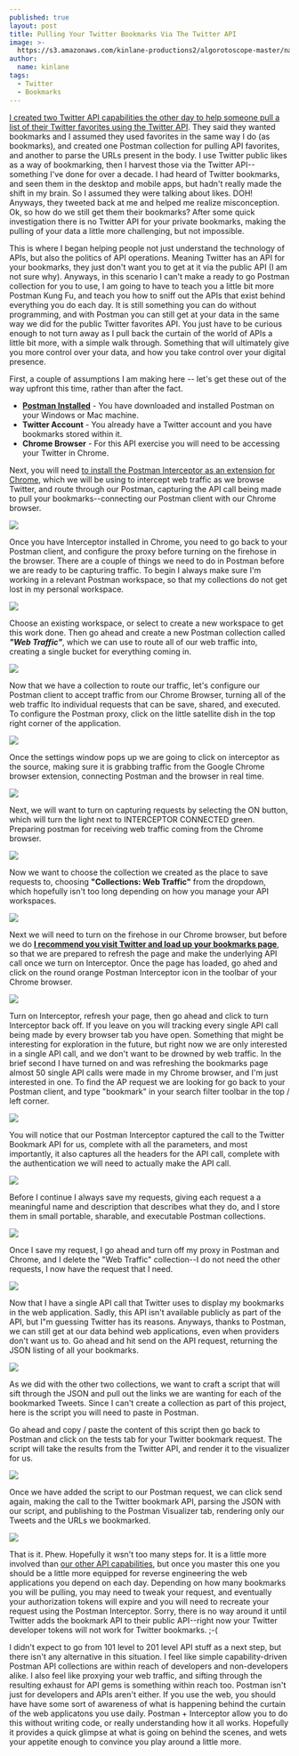 ```yaml
---
published: true
layout: post
title: Pulling Your Twitter Bookmarks Via The Twitter API
image: >-
  https://s3.amazonaws.com/kinlane-productions2/algorotoscope-master/nazi-invasion-border-crossing-through-fence.jpg
author:
  name: kinlane
tags:
  - Twitter
  - Bookmarks
---
```

[I created two Twitter API capabilities the other day to help someone pull a list of their Twitter favorites using the Twitter API](http://apievangelist.com/2019/12/29/pulling-links-from-those-tweets-you-have-favorited/). They said they wanted bookmarks and I assumed they used favorites in the same way I do (as bookmarks), and created one Postman collection for pulling API favorites, and another to parse the URLs present in the body. I use Twitter public likes as a way of bookmarking, then I harvest those via the Twitter API--something I've done for over a decade. I had heard of Twitter bookmarks, and seen them in the desktop and mobile apps, but hadn't really made the shift in my brain. So I assumed they were talking about likes. DOH! Anyways, they tweeted back at me and helped me realize misconception. Ok, so how do we still get them their bookmarks? After some quick investigation there is no Twitter API for your private bookmarks, making the pulling of your data a little more challenging, but not impossible.

This is where I began helping people not just understand the technology of APIs, but also the politics of API operations. Meaning Twitter has an API for your bookmarks, they just don't want you to get at it via the public API (I am not sure why). Anyways, in this scenario I can't make a ready to go Postman collection for you to use, I am going to have to teach you a little bit more Postman Kung Fu, and teach you how to sniff out the APIs that exist behind everything you do each day. It is still something you can do without programming, and with Postman you can still get at your data in the same way we did for the public Twitter favorites API. You just have to be curious enough to not turn away as I pull back the curtain of the world of APIs a little bit more, with a simple walk through. Something that will ultimately give you more control over your data, and how you take control over your digital presence.

First, a couple of assumptions I am making here -- let's get these out of the way upfront this time, rather than after the fact.

*   **[Postman Installed](https://www.postman.com/downloads/)** - You have downloaded and installed Postman on your Windows or Mac machine.
*   **Twitter Account** \- You already have a Twitter account and you have bookmarks stored within it.
*   **Chrome Browser** - For this API exercise you will need to be accessing your Twitter in Chrome.

Next, you will need [to install the Postman Interceptor as an extension for Chrome](https://chrome.google.com/webstore/detail/postman-interceptor/aicmkgpgakddgnaphhhpliifpcfhicfo?hl=en), which we will be using to intercept web traffic as we browse Twitter, and route through our Postman, capturing the API call being made to pull your bookmarks--connecting our Postman client with our Chrome browser.

[![](https://kinlane-productions2.s3.amazonaws.com/postman-tutorials/twitter-bookmarks/0-postman-interceptor.png)](https://chrome.google.com/webstore/detail/postman-interceptor/aicmkgpgakddgnaphhhpliifpcfhicfo?hl=en)

Once you have Interceptor installed in Chrome, you need to go back to your Postman client, and configure the proxy before turning on the firehose in the browser. There are a couple of things we need to do in Postman before we are ready to be capturing traffic. To begin I always make sure I'm working in a relevant Postman workspace, so that my collections do not get lost in my personal workspace.

![](https://kinlane-productions2.s3.amazonaws.com/postman-tutorials/twitter-bookmarks/1-postman-workspace.png)

Choose an existing workspace, or select to create a new workspace to get this work done. Then go ahead and create a new Postman collection called _**"Web Traffic"**_, which we can use to route all of our web traffic into, creating a single bucket for everything coming in.

![](https://kinlane-productions2.s3.amazonaws.com/postman-tutorials/twitter-bookmarks/2-new-postman-collection.png)

Now that we have a collection to route our traffic, let's configure our Postman client to accept traffic from our Chrome Browser, turning all of the web traffic Ito individual requests that can be save, shared, and executed. To configure the Postman proxy, click on the little satellite dish in the top right corner of the application.

![](https://kinlane-productions2.s3.amazonaws.com/postman-tutorials/twitter-bookmarks/3-postman-proxy-corner.png)

Once the settings window pops up we are going to click on interceptor as the source, making sure it is grabbing traffic from the Google Chrome browser extension, connecting Postman and the browser in real time.

![](https://kinlane-productions2.s3.amazonaws.com/postman-tutorials/twitter-bookmarks/4-postman-proxy-source.png)

Next, we will want to turn on capturing requests by selecting the ON button, which will turn the light next to INTERCEPTOR CONNECTED green. Preparing postman for receiving web traffic coming from the Chrome browser.

![](https://kinlane-productions2.s3.amazonaws.com/postman-tutorials/twitter-bookmarks/5-postman-proxy-capture.png)

Now we want to choose the collection we created as the place to save requests to, choosing **"Collections: Web Traffic"** from the dropdown, which hopefully isn't too long depending on how you manage your API workspaces.

![](https://kinlane-productions2.s3.amazonaws.com/postman-tutorials/twitter-bookmarks/6-postman-proxy-save-requests-to.png)

Next we will need to turn on the firehose in our Chrome browser, but before we do **[I recommend you visit Twitter and load up your bookmarks page](https://twitter.com/i/bookmarks)**, so that we are prepared to refresh the page and make the underlying API call once we turn on Interceptor. Once the page has loaded, go ahed and click on the round orange Postman Interceptor icon in the toolbar of your Chrome browser.

![](https://kinlane-productions2.s3.amazonaws.com/postman-tutorials/twitter-bookmarks/7-chrome-postman-interceptor.png)

Turn on Interceptor, refresh your page, then go ahead and click to turn Interceptor back off. If you leave on you will tracking every single API call being made by every browser tab you have open. Something that might be interesting for exploration in the future, but right now we are only interested in a single API call, and we don't want to be drowned by web traffic. In the brief second I have turned on and was refreshing the bookmarks page almost 50 single API calls were made in my Chrome browser, and I'm just interested in one. To find the AP request we are looking for go back to your Postman client, and type "bookmark" in your search filter toolbar in the top / left corner.

![](https://kinlane-productions2.s3.amazonaws.com/postman-tutorials/twitter-bookmarks/8-postman-collection-bookmark-filter.png)

You will notice that our Postman Interceptor captured the call to the Twitter Bookmark API for us, complete with all the parameters, and most importantly, it also captures all the headers for the API call, complete with the authentication we will need to actually make the API call.

![](https://kinlane-productions2.s3.amazonaws.com/postman-tutorials/twitter-bookmarks/9-postman-collection-bookmark-headers.png)

Before I continue I always save my requests, giving each request a a meaningful name and description that describes what they do, and I store them in small portable, sharable, and executable Postman collections.

![](https://kinlane-productions2.s3.amazonaws.com/postman-tutorials/twitter-bookmarks/10-postman-collection-save-bookmark.png)

Once I save my request, I go ahead and turn off my proxy in Postman and Chrome, and I delete the "Web Traffic" collection--I do not need the other requests, I now have the request that I need.

![](https://kinlane-productions2.s3.amazonaws.com/postman-tutorials/twitter-bookmarks/11-postman-collection-delete-collection.png)

Now that I have a single API call that Twitter uses to display my bookmarks in the web application. Sadly, this API isn't available publicly as part of the API, but I"m guessing Twitter has its reasons. Anyways, thanks to Postman, we can still get at our data behind web applications, even when providers don't want us to. Go ahead and hit send on the API request, returning the JSON listing of all your bookmarks.

![](https://kinlane-productions2.s3.amazonaws.com/postman-tutorials/twitter-bookmarks/12-postman-collections-json-response.png)

As we did with the other two collections, we want to craft a script that will sift through the JSON and pull out the links we are wanting for each of the bookmarked Tweets. Since I can't create a collection as part of this project, here is the script you will need to paste in Postman.

Go ahead and copy / paste the content of this script then go back to Postman and click on the tests tab for your Twitter bookmark request. The script will take the results from the Twitter API, and render it to the visualizer for us.

![](https://kinlane-productions2.s3.amazonaws.com/postman-tutorials/twitter-bookmarks/13-postman-collections-test-tab.png)

Once we have added the script to our Postman request, we can click send again, making the call to the Twitter bookmark API, parsing the JSON with our script, and publishing to the Postman Visualizer tab, rendering only our Tweets and the URLs we bookmarked.

![](https://kinlane-productions2.s3.amazonaws.com/postman-tutorials/twitter-bookmarks/14-postman-collection-visualizer.png)

That is it. Phew. Hopefully it wsn't too many steps for. It is a little more involved than [our other API capabilities](https://github.com/api-evangelist/capabilities), but once you master this one you should be a little more equipped for reverse engineering the web applications you depend on each day. Depending on how many bookmarks you will be pulling, you may need to tweak your request, and eventually your authorization tokens will expire and you will need to recreate your request using the Postman Interceptor. Sorry, there is no way around it until Twitter adds the bookmark API to their public API--right now your Twitter developer tokens will not work for Twitter bookmarks. ;-(

I didn't expect to go from 101 level to 201 level API stuff as a next step, but there isn't any alternative in this situation. I feel like simple capability-driven Postman API collections are within reach of developers and non-developers alike. I also feel like proxying your web traffic, and sifting through the resulting exhaust for API gems is something within reach too. Postman isn't just for developers and APIs aren't either. If you use the web, you should have have some sort of awareness of what is happening behind the curtain of the web applicatons you use daily. Postman + Interceptor allow you to do this without writing code, or really understanding how it all works. Hopefully it provides a quick glimpse at what is going on behind the scenes, and wets your appetite enough to convince you play around a little more.
